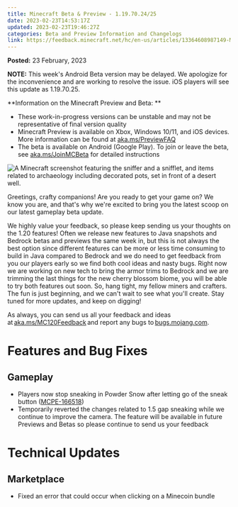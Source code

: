 ```yaml
---
title: Minecraft Beta & Preview - 1.19.70.24/25
date: 2023-02-23T14:53:17Z
updated: 2023-02-23T19:46:27Z
categories: Beta and Preview Information and Changelogs
link: https://feedback.minecraft.net/hc/en-us/articles/13364608987149-Minecraft-Beta-Preview-1-19-70-24-25
---
```


**Posted:** 23 February, 2023

**NOTE:** This week\'s Android Beta version may be delayed. We apologize for the inconvenience and are working to resolve the issue. iOS players will see this update as 1.19.70.25.

**Information on the Minecraft Preview and Beta: **

-   These work-in-progress versions can be unstable and may not be representative of final version quality
-   Minecraft Preview is available on Xbox, Windows 10/11, and iOS devices. More information can be found at [aka.ms/PreviewFAQ](http://aka.ms/PreviewFAQ)
-   The beta is available on Android (Google Play). To join or leave the beta, see [aka.ms/JoinMCBeta](https://aka.ms/JoinMCBeta) for detailed instructions

![A Minecraft screenshot featuring the sniffer and a snifflet, and items related to archaeology including decorated pots, set in front of a desert well.](https://feedback.minecraft.net/hc/article_attachments/13364558088717)

Greetings, crafty companions! Are you ready to get your game on? We know you are, and that\'s why we\'re excited to bring you the latest scoop on our latest gameplay beta update. 

We highly value your feedback, so please keep sending us your thoughts on the 1.20 features! Often we release new features to Java snapshots and Bedrock betas and previews the same week in, but this is not always the best option since different features can be more or less time consuming to build in Java compared to Bedrock and we do need to get feedback from you our players early so we find both cool ideas and nasty bugs. Right now we are working on new tech to bring the armor trims to Bedrock and we are trimming the last things for the new cherry blossom biome, you will be able to try both features out soon. So, hang tight, my fellow miners and crafters. The fun is just beginning, and we can\'t wait to see what you\'ll create. Stay tuned for more updates, and keep on digging!

As always, you can send us all your feedback and ideas at [aka.ms/MC120Feedback](https://aka.ms/MC120Feedback) and report any bugs to [bugs.mojang.com](https://bugs.mojang.com/).

# **Features and Bug Fixes**

## **Gameplay**

-   Players now stop sneaking in Powder Snow after letting go of the sneak button ([MCPE-166518](https://bugs.mojang.com/browse/MCPE-166518 "https://bugs.mojang.com/browse/MCPE-166518"))
-   Temporarily reverted the changes related to 1.5 gap sneaking while we continue to improve the camera. The feature will be available in future Previews and Betas so please continue to send us your feedback

# **Technical Updates**

## **Marketplace**

-   Fixed an error that could occur when clicking on a Minecoin bundle

